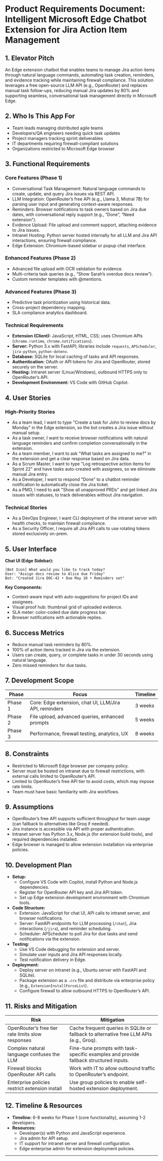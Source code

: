 # Product Requirements Document: Intelligent Microsoft Edge Chatbot Extension for Jira Action Item Management

## 1. Elevator Pitch
An Edge extension chatbot that enables teams to manage Jira action items through natural language commands, automating task creation, reminders, and evidence tracking while maintaining firewall compliance. This solution leverages a free open-source LLM API (e.g., OpenRouter) and replaces manual task follow-ups, reducing manual Jira updates by 80% and supporting seamless, conversational task management directly in Microsoft Edge.

## 2. Who Is This App For
- Team leads managing distributed agile teams
- Developers/QA engineers needing quick task updates
- Project managers tracking sprint deliverables
- IT departments requiring firewall-compliant solutions
- Organizations restricted to Microsoft Edge browser

## 3. Functional Requirements

### Core Features (Phase 1)
- Conversational Task Management: Natural language commands to create, update, and query Jira issues via REST API.
- LLM Integration: OpenRouter’s free API (e.g., Llama 3, Mistral 7B) for parsing user input and generating context-aware responses.
- Reminders: Browser notifications to task owners based on Jira due dates, with conversational reply support (e.g., “Done”, “Need extension”).
- Evidence Upload: File upload and comment support, attaching evidence to Jira issues.
- Intranet Hosting: Python server hosted internally for all LLM and Jira API interactions, ensuring firewall compliance.
- Edge Extension: Chromium-based sidebar or popup chat interface.

### Enhanced Features (Phase 2)
- Advanced file upload with OCR validation for evidence.
- Multi-criteria task queries (e.g., “Show Sarah’s overdue docs review”).
- Custom reminder templates with @mentions.

### Advanced Features (Phase 3)
- Predictive task prioritization using historical data.
- Cross-project dependency mapping.
- SLA compliance analytics dashboard.

### Technical Requirements
- **Extension (Client):** JavaScript, HTML, CSS; uses Chromium APIs (`chrome.runtime`, `chrome.notifications`).
- **Server:** Python 3.x with FastAPI; libraries include `requests`, `APScheduler`, `jira-python`, `python-dotenv`.
- **Database:** SQLite for local caching of tasks and API responses.
- **Authentication:** OAuth or API tokens for Jira and OpenRouter, stored securely on the server.
- **Hosting:** Intranet server (Linux/Windows), outbound HTTPS only to OpenRouter’s API.
- **Development Environment:** VS Code with GitHub Copilot.

## 4. User Stories

### High-Priority Stories
- As a team lead, I want to type "Create a task for John to review docs by Monday" in the Edge extension, so the bot creates a Jira issue without manual setup.
- As a task owner, I want to receive browser notifications with natural language reminders and confirm completion conversationally in the extension.
- As a team member, I want to ask "What tasks are assigned to me?" in the extension and get a clear response based on Jira data.
- As a Scrum Master, I want to type "Log retrospective action items for Sprint 22" and have tasks auto-created with assignees, so we eliminate manual Jira entry.
- As a Developer, I want to respond "Done" to a chatbot reminder notification to automatically close the Jira ticket.
- As a PMO, I need to ask "Show all unapproved PRDs" and get linked Jira issues with statuses, to track deliverables without Jira navigation.

### Technical Stories
- As a DevOps Engineer, I want CLI deployment of the intranet server with health checks, to maintain firewall compliance.
- As a Security Officer, I require all Jira API calls to use rotating tokens stored exclusively on-prem.

## 5. User Interface

**Chat UI (Edge Sidebar):**
```
[Bot Icon] What would you like to track today?
User: "Assign docs review to Alice due Friday"
Bot: "Created Jira DOC-42 • Due May 10 • Reminders set"
```
**Key Components:**
- Context-aware input with auto-suggestions for project IDs and assignees.
- Visual proof hub: thumbnail grid of uploaded evidence.
- SLA meter: color-coded due date progress bar.
- Browser notifications with actionable replies.

## 6. Success Metrics
- Reduce manual task reminders by 80%.
- 100% of action items tracked in Jira via the extension.
- Users can create, query, or complete tasks in under 30 seconds using natural language.
- Zero missed reminders for due tasks.

## 7. Development Scope

| Phase   | Focus                                         | Timeline |
|---------|-----------------------------------------------|----------|
| Phase 1 | Core: Edge extension, chat UI, LLM/Jira API, reminders | 3 weeks  |
| Phase 2 | File upload, advanced queries, enhanced prompts | 5 weeks  |
| Phase 3 | Performance, firewall testing, analytics, UX   | 8 weeks  |

## 8. Constraints
- Restricted to Microsoft Edge browser per company policy.
- Server must be hosted on intranet due to firewall restrictions, with external calls limited to OpenRouter’s API.
- Limited to OpenRouter’s free API tier to avoid costs, which may impose rate limits.
- Team must have basic familiarity with Jira workflows.

## 9. Assumptions
- OpenRouter’s free API supports sufficient throughput for team usage (can fallback to alternatives like Groq if needed).
- Jira instance is accessible via API with proper authentication.
- Intranet server has Python 3.x, Node.js (for extension build tools), and required dependencies installed.
- Edge browser is managed to allow extension installation via enterprise policies.

## 10. Development Plan

- **Setup:**
  - Configure VS Code with Copilot, install Python and Node.js dependencies.
  - Register for OpenRouter API key and Jira API token.
  - Set up Edge extension development environment with Chromium tools.
- **Code Structure:**
  - Extension: JavaScript for chat UI, API calls to intranet server, and browser notifications.
  - Server: FastAPI endpoints for LLM processing (`/chat`), Jira interactions (`/jira`), and reminder scheduling.
  - Scheduler: APScheduler to poll Jira for due tasks and send notifications via the extension.
- **Testing:**
  - Use VS Code debugging for extension and server.
  - Simulate user inputs and Jira API responses locally.
  - Test notification delivery in Edge.
- **Deployment:**
  - Deploy server on intranet (e.g., Ubuntu server with FastAPI and SQLite).
  - Package extension as a `.crx` file and distribute via enterprise policy (e.g., `ExtensionInstallForceList`).
  - Configure firewall to allow outbound HTTPS to OpenRouter’s API.

## 11. Risks and Mitigation

| Risk                                              | Mitigation                                                                                   |
|---------------------------------------------------|----------------------------------------------------------------------------------------------|
| OpenRouter’s free tier rate limits slow responses | Cache frequent queries in SQLite or fallback to alternative free LLM APIs (e.g., Groq).      |
| Complex natural language confuses the LLM         | Fine-tune prompts with task-specific examples and provide fallback structured inputs.         |
| Firewall blocks OpenRouter API calls              | Work with IT to allow outbound traffic to OpenRouter’s endpoint.                             |
| Enterprise policies restrict extension install    | Use group policies to enable self-hosted extension deployment.                               |

## 12. Timeline & Resources

- **Timeline:** 6-8 weeks for Phase 1 (core functionality), assuming 1-2 developers.
- **Resources:**
  - Developer(s) with Python and JavaScript experience.
  - Jira admin for API setup.
  - IT support for intranet server and firewall configuration.
  - Edge enterprise admin for extension deployment policies.

---